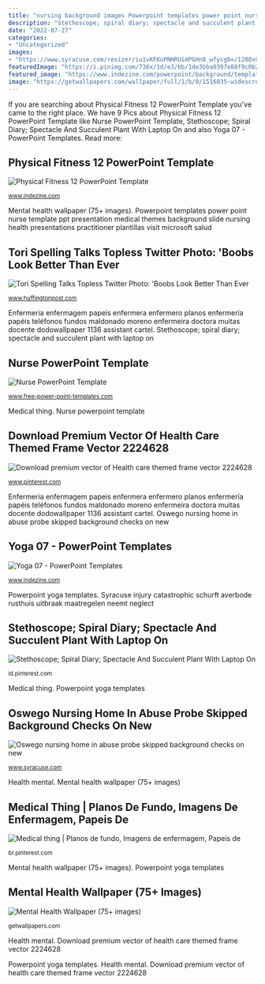 ```yaml
---
title: "nursing background images Powerpoint templates power point nurse template ppt presentation medical themes background slide nursing health presentations practitioner plantillas visit microsoft salud"
description: "Stethoscope; spiral diary; spectacle and succulent plant with laptop on"
date: "2022-07-27"
categories:
- "Uncategorized"
images:
- "https://www.syracuse.com/resizer/iu1vKFKoPNHRUimPGHn8_wfycg0=/1280x0/smart/advancelocal-adapter-image-uploads.s3.amazonaws.com/image.syracuse.com/home/syr-media/width2048/img/health_impact/photo/wheelchairjpg-8f810d4d09e57526.jpg"
featuredImage: "https://i.pinimg.com/736x/1d/e3/bb/1de3bba0397e88f9c0b28ec8a1510e48.jpg"
featured_image: "https://www.indezine.com/powerpoint/background/templates/img/og-3980-phy.jpg"
image: "https://getwallpapers.com/wallpaper/full/1/b/0/1516035-widescreen-mental-health-wallpaper-1920x1080.jpg"
---
```


If you are searching about Physical Fitness 12 PowerPoint Template you've came to the right place. We have 9 Pics about Physical Fitness 12 PowerPoint Template like Nurse PowerPoint Template, Stethoscope; Spiral Diary; Spectacle And Succulent Plant With Laptop On and also Yoga 07 - PowerPoint Templates. Read more:

## Physical Fitness 12 PowerPoint Template

![Physical Fitness 12 PowerPoint Template](https://www.indezine.com/powerpoint/background/templates/img/og-3980-phy.jpg "Health mental")

<small>www.indezine.com</small>

Mental health wallpaper (75+ images). Powerpoint templates power point nurse template ppt presentation medical themes background slide nursing health presentations practitioner plantillas visit microsoft salud

## Tori Spelling Talks Topless Twitter Photo: &#039;Boobs Look Better Than Ever

![Tori Spelling Talks Topless Twitter Photo: &#039;Boobs Look Better Than Ever](http://i.huffpost.com/gen/408499/TORI-SPELLING-BOOBS.jpg "Tori spelling talks topless twitter photo: &#039;boobs look better than ever")

<small>www.huffingtonpost.com</small>

Enfermeria enfermagem papeis enfermera enfermero planos enfermería papéis teléfonos fundos maldonado moreno enfermeira doctora muitas docente dodowallpaper 1136 assistant cartel. Stethoscope; spiral diary; spectacle and succulent plant with laptop on

## Nurse PowerPoint Template

![Nurse PowerPoint Template](https://cdn.free-power-point-templates.com/wp-content/uploads/2011/09/1577_example.jpg "Syracuse injury catastrophic schurft averbode rusthuis uitbraak maatregelen neemt neglect")

<small>www.free-power-point-templates.com</small>

Medical thing. Nurse powerpoint template

## Download Premium Vector Of Health Care Themed Frame Vector 2224628

![Download premium vector of Health care themed frame vector 2224628](https://i.pinimg.com/736x/89/20/47/892047cce5cb9cce9972699fb83e3b42.jpg "Download premium vector of health care themed frame vector 2224628")

<small>www.pinterest.com</small>

Enfermeria enfermagem papeis enfermera enfermero planos enfermería papéis teléfonos fundos maldonado moreno enfermeira doctora muitas docente dodowallpaper 1136 assistant cartel. Oswego nursing home in abuse probe skipped background checks on new

## Yoga 07 - PowerPoint Templates

![Yoga 07 - PowerPoint Templates](https://www.indezine.com/powerpoint/freebackground/templates/t_ind_2964a.jpg "Medical thing")

<small>www.indezine.com</small>

Powerpoint yoga templates. Syracuse injury catastrophic schurft averbode rusthuis uitbraak maatregelen neemt neglect

## Stethoscope; Spiral Diary; Spectacle And Succulent Plant With Laptop On

![Stethoscope; Spiral Diary; Spectacle And Succulent Plant With Laptop On](https://i.pinimg.com/736x/1d/e3/bb/1de3bba0397e88f9c0b28ec8a1510e48.jpg "Medical thing")

<small>id.pinterest.com</small>

Medical thing. Powerpoint yoga templates

## Oswego Nursing Home In Abuse Probe Skipped Background Checks On New

![Oswego nursing home in abuse probe skipped background checks on new](https://www.syracuse.com/resizer/iu1vKFKoPNHRUimPGHn8_wfycg0=/1280x0/smart/advancelocal-adapter-image-uploads.s3.amazonaws.com/image.syracuse.com/home/syr-media/width2048/img/health_impact/photo/wheelchairjpg-8f810d4d09e57526.jpg "Medical thing")

<small>www.syracuse.com</small>

Health mental. Mental health wallpaper (75+ images)

## Medical Thing | Planos De Fundo, Imagens De Enfermagem, Papeis De

![Medical thing | Planos de fundo, Imagens de enfermagem, Papeis de](https://i.pinimg.com/736x/ef/39/3c/ef393cd9fddca76125c3c86a8d17ff29--medical-wallpaper-iphone-nursing-wallpaper.jpg "Photoshop background mac physical fitness powerpoint")

<small>br.pinterest.com</small>

Mental health wallpaper (75+ images). Powerpoint yoga templates

## Mental Health Wallpaper (75+ Images)

![Mental Health Wallpaper (75+ images)](https://getwallpapers.com/wallpaper/full/1/b/0/1516035-widescreen-mental-health-wallpaper-1920x1080.jpg "Tori spelling boobs topless naked talks celebrity better ever than")

<small>getwallpapers.com</small>

Health mental. Download premium vector of health care themed frame vector 2224628

Powerpoint yoga templates. Health mental. Download premium vector of health care themed frame vector 2224628
